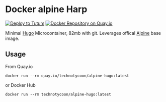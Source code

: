 # Docker alpine Harp

[![Deploy to Tutum](https://s.tutum.co/deploy-to-tutum.svg)](https://dashboard.tutum.co/stack/deploy/?repo=https://github.com/TechnoTycoon/docker-alpine-hugo)
[![Docker Repository on Quay.io](https://quay.io/repository/TechnoTycoon/alpine-hugo/status "Docker Repository on Quay.io")](https://quay.io/repository/technotycoon/alpine-hugo)

Minimal [Hugo](https://gohugo.io) Microcontainer, 82mb with git. Leverages offical [Alpine](https://hub.docker.com/_/alpine/) base image.

## Usage

From Quay.io

    docker run --rm quay.io/technotycoon/alpine-hugo:latest

or Docker Hub

    docker run --rm technotycoon/alpine-hugo:latest

